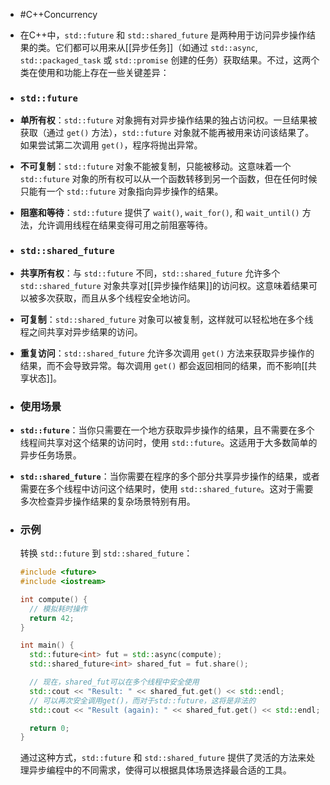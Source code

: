 - #C++Concurrency
- 在C++中，`std::future` 和 `std::shared_future` 是两种用于访问异步操作结果的类。它们都可以用来从[[异步任务]]（如通过 `std::async`, `std::packaged_task` 或 `std::promise` 创建的任务）获取结果。不过，这两个类在使用和功能上存在一些关键差异：
- ### `std::future`
- **单所有权**：`std::future` 对象拥有对异步操作结果的独占访问权。一旦结果被获取（通过 `get()` 方法），`std::future` 对象就不能再被用来访问该结果了。如果尝试第二次调用 `get()`，程序将抛出异常。
- **不可复制**：`std::future` 对象不能被复制，只能被移动。这意味着一个 `std::future` 对象的所有权可以从一个函数转移到另一个函数，但在任何时候只能有一个 `std::future` 对象指向异步操作的结果。
- **阻塞和等待**：`std::future` 提供了 `wait()`, `wait_for()`, 和 `wait_until()` 方法，允许调用线程在结果变得可用之前阻塞等待。
- ### `std::shared_future`
- **共享所有权**：与 `std::future` 不同，`std::shared_future` 允许多个 `std::shared_future` 对象共享对[[异步操作结果]]的访问权。这意味着结果可以被多次获取，而且从多个线程安全地访问。
- **可复制**：`std::shared_future` 对象可以被复制，这样就可以轻松地在多个线程之间共享对异步结果的访问。
- **重复访问**：`std::shared_future` 允许多次调用 `get()` 方法来获取异步操作的结果，而不会导致异常。每次调用 `get()` 都会返回相同的结果，而不影响[[共享状态]]。
- ### 使用场景
- **`std::future`**：当你只需要在一个地方获取异步操作的结果，且不需要在多个线程间共享对这个结果的访问时，使用 `std::future`。这适用于大多数简单的异步任务场景。
- **`std::shared_future`**：当你需要在程序的多个部分共享异步操作的结果，或者需要在多个线程中访问这个结果时，使用 `std::shared_future`。这对于需要多次检查异步操作结果的复杂场景特别有用。
- ### 示例
  转换 `std::future` 到 `std::shared_future`：
  ```cpp
  #include <future>
  #include <iostream>
  
  int compute() {
    // 模拟耗时操作
    return 42;
  }
  
  int main() {
    std::future<int> fut = std::async(compute);
    std::shared_future<int> shared_fut = fut.share();
  
    // 现在，shared_fut可以在多个线程中安全使用
    std::cout << "Result: " << shared_fut.get() << std::endl;
    // 可以再次安全调用get()，而对于std::future，这将是非法的
    std::cout << "Result (again): " << shared_fut.get() << std::endl;
  
    return 0;
  }
  ```
  
  通过这种方式，`std::future` 和 `std::shared_future` 提供了灵活的方法来处理异步编程中的不同需求，使得可以根据具体场景选择最合适的工具。